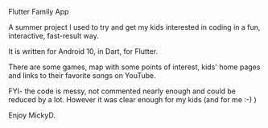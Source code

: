 Flutter Family App

A summer project I used to try and get my kids interested in coding in a fun, interactive, fast-result way.

It is written for Android 10, in Dart, for Flutter.

There are some games, map with some points of interest, kids' home pages and links to their favorite songs on YouTube.

FYI- the code is messy, not commented nearly enough and could be reduced by a lot. However it was clear enough for my kids (and for me :-) )

Enjoy
MickyD.
